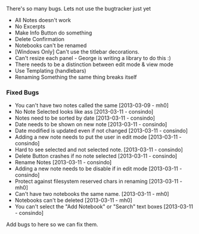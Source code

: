 There's so many bugs. Lets not use the bugtracker just yet

- All Notes doesn't work
- No Excerpts
- Make Info Button do something
- Delete Confirmation
- Notebooks can't be renamed
- [Windows Only] Can't use the titlebar decorations.
- Can't resize each panel - George is writing a library to do this :)
- There needs to be a distinction between edit mode & view mode
- Use Templating (handlebars)
- Renaming Something the same thing breaks itself

### Fixed Bugs
- You can't have two notes called the same [2013-03-09 - mh0]
- No Note Selected looks like ass [2013-03-11 - consindo]
- Notes need to be sorted by date [2013-03-11 - consindo]
- Date needs to be shown on new note [2013-03-11 - consindo]
- Date modified is updated even if not changed [2013-03-11 - consindo]
- Adding a new note needs to put the user in edit mode [2013-03-11 - consindo]
- Hard to see selected and not selected note. [2013-03-11 - consindo]
- Delete Button crashes if no note selected [2013-03-11 - consindo]
- Rename Notes [2013-03-11 - consindo]
- Adding a new note needs to be disable if in edit mode [2013-03-11 - consindo]
- Protect against filesystem reserved chars in renaming [2013-03-11 - mh0]
- Can't have two notebooks the same name. [2013-03-11 - mh0]
- Notebooks can't be deleted [2013-03-11 - mh0]
- You can't select the "Add Notebook" or "Search" text boxes [2013-03-11 - consindo]

Add bugs to here so we can fix them.
